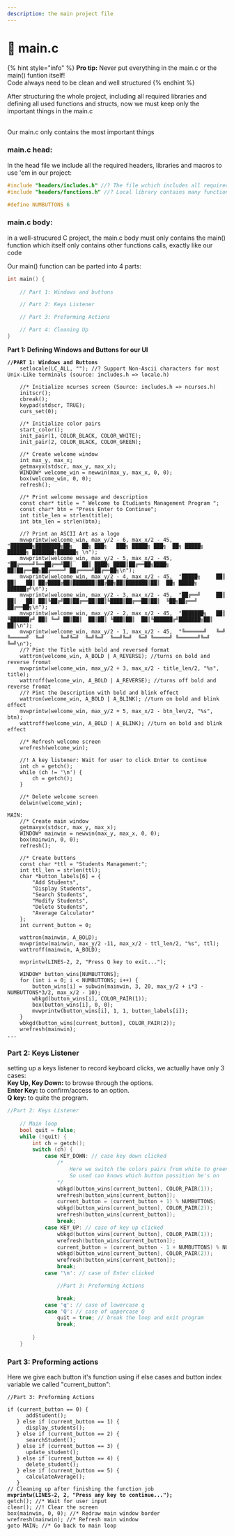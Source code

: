 ```yaml
---
description: the main project file
---
```


# 🧑 main.c

{% hint style="info" %}
**Pro tip:** Never put everything in the main.c or the main() funtion itself!\
Code always need to be clean and well structured
{% endhint %}

After structuring the whole project, including all required libraries and defining all used functions and structs, now we must keep only the important things in the main.c

\
Our main.c only contains the most important things

### main.c head:

In the head file we include all the required headers, libraries and macros to use 'em in our project:

```c
#include "headers/includes.h" //? The file wchich includes all required libraries to work.
#include "headers/functions.h" //? Local library contains many functions for this project.

#define NUMBUTTONS 6
```

### main.c body:

in a well-strucured C project, the main.c body must only contains the main() function which itself only contains other functions calls, exactly like our code

Our main() function can be parted into 4 parts:

```c
int main() {
    
    // Part 1: Windows and buttons

    // Part 2: Keys Listener

    // Part 3: Preforming Actions

    // Part 4: Cleaning Up
}
```

**Part 1: Defining Windows and Buttons for our UI**

<pre class="language-c"><code class="lang-c"><strong>//PART 1: Windows and Buttons
</strong>    setlocale(LC_ALL, ""); //? Support Non-Ascii characters for most Unix-Like terminals (source: includes.h => locale.h)

    //* Initialize ncurses screen (Source: includes.h => ncurses.h)
    initscr(); 
    cbreak();
    keypad(stdscr, TRUE);
    curs_set(0);

    //* Initialize color pairs
    start_color();
    init_pair(1, COLOR_BLACK, COLOR_WHITE);
    init_pair(2, COLOR_BLACK, COLOR_GREEN);

    //* Create welcome window
    int max_y, max_x;
    getmaxyx(stdscr, max_y, max_x);
    WINDOW* welcome_win = newwin(max_y, max_x, 0, 0);
    box(welcome_win, 0, 0);
    refresh();

    //* Print welcome message and description
    const char* title = " Welcome to Etudiants Management Program ";
    const char* btn = "Press Enter to Continue";
    int title_len = strlen(title);
    int btn_len = strlen(btn);
    
    //? Print an ASCII Art as a logo
    mvwprintw(welcome_win, max_y/2 - 6, max_x/2 - 45,  "███████╗████████╗██╗   ██╗ ███╗   ███╗ █████╗ ███╗  ██╗ █████╗  ██████╗ ███████╗██████╗ \n");
    mvwprintw(welcome_win, max_y/2 - 5, max_x/2 - 45,  "██╔════╝╚══██╔══╝██║   ██║ ████╗ ████║██╔══██╗████╗ ██║██╔══██╗██╔════╝ ██╔════╝██╔══██╗\n");
    mvwprintw(welcome_win, max_y/2 - 4, max_x/2 - 45,  "█████╗     ██║   ██║   ██║ ██╔████╔██║███████║██╔██╗██║███████║██║  ██╗ █████╗  ██████╔╝\n");
    mvwprintw(welcome_win, max_y/2 - 3, max_x/2 - 45,  "██╔══╝     ██║   ██║   ██║ ██║╚██╔╝██║██╔══██║██║╚████║██╔══██║██║  ╚██╗██╔══╝  ██╔══██╗\n");
    mvwprintw(welcome_win, max_y/2 - 2, max_x/2 - 45,  "███████╗   ██║   ╚██████╔╝ ██║ ╚═╝ ██║██║  ██║██║ ╚███║██║  ██║╚██████╔╝███████╗██║  ██║\n");
    mvwprintw(welcome_win, max_y/2 - 1, max_x/2 - 45,  "╚══════╝   ╚═╝    ╚═════╝  ╚═╝     ╚═╝╚═╝  ╚═╝╚═╝  ╚══╝╚═╝  ╚═╝ ╚═════╝ ╚══════╝╚═╝  ╚═╝\n");
    //? Pint the Title with bold and reversed format
    wattron(welcome_win, A_BOLD | A_REVERSE); //turns on bold and reverse fromat
    mvwprintw(welcome_win, max_y/2 + 3, max_x/2 - title_len/2, "%s", title);
    wattroff(welcome_win, A_BOLD | A_REVERSE); //turns off bold and reverse fromat
    //? Pint the Description with bold and blink effect
    wattron(welcome_win, A_BOLD | A_BLINK); //turn on bold and blink effect
    mvwprintw(welcome_win, max_y/2 + 5, max_x/2 - btn_len/2, "%s", btn);
    wattroff(welcome_win, A_BOLD | A_BLINK); //turn on bold and blink effect

    //* Refresh welcome screen
    wrefresh(welcome_win);

    //! A key listener: Wait for user to click Enter to continue
    int ch = getch();
    while (ch != '\n') {
        ch = getch();
    }

    //* Delete welcome screen
    delwin(welcome_win);

MAIN:
    //* Create main window
    getmaxyx(stdscr, max_y, max_x);
    WINDOW* mainwin = newwin(max_y, max_x, 0, 0);
    box(mainwin, 0, 0);
    refresh();

    //* Create buttons
    const char *ttl = "Students Management:";
    int ttl_len = strlen(ttl);
    char *button_labels[6] = {
        "Add Students",
        "Display Students",
        "Search Students",
        "Modify Students",
        "Delete Students",
        "Average Calculator"
    };
    int current_button = 0;

    wattron(mainwin, A_BOLD);
    mvwprintw(mainwin, max_y/2 -11, max_x/2 - ttl_len/2, "%s", ttl);
    wattroff(mainwin, A_BOLD);
    
    mvprintw(LINES-2, 2, "Press Q key to exit...");

    WINDOW* button_wins[NUMBUTTONS];
    for (int i = 0; i &#x3C; NUMBUTTONS; i++) {
        button_wins[i] = subwin(mainwin, 3, 20, max_y/2 + i*3 - NUMBUTTONS*3/2, max_x/2 - 10);
        wbkgd(button_wins[i], COLOR_PAIR(1));
        box(button_wins[i], 0, 0);
        mvwprintw(button_wins[i], 1, 1, button_labels[i]);
    }
    wbkgd(button_wins[current_button], COLOR_PAIR(2));
    wrefresh(mainwin);
...
</code></pre>

### Part 2: Keys Listener

setting up a keys listener to record keyboard clicks, we actually have only 3 cases:\
**Key Up, Key Down:** to browse through the options.\
**Enter Key:** to confirm/access to an option.\
**Q key:** to quite the program.

```c
//Part 2: Keys Listener
    
    // Main loop
    bool quit = false;
    while (!quit) {
        int ch = getch();
        switch (ch) {
            case KEY_DOWN: // case key down clicked
                /*
                    Here we switch the colors pairs from white to green to make button appears like it's active (the selected one)
                    So used can knows which button possition he's on
                */
                wbkgd(button_wins[current_button], COLOR_PAIR(1));
                wrefresh(button_wins[current_button]);
                current_button = (current_button + 1) % NUMBUTTONS;
                wbkgd(button_wins[current_button], COLOR_PAIR(2));
                wrefresh(button_wins[current_button]);
                break;
            case KEY_UP: // case of key up clicked
                wbkgd(button_wins[current_button], COLOR_PAIR(1));
                wrefresh(button_wins[current_button]);
                current_button = (current_button - 1 + NUMBUTTONS) % NUMBUTTONS;
                wbkgd(button_wins[current_button], COLOR_PAIR(2));
                wrefresh(button_wins[current_button]);
                break;
            case '\n': // case of Enter clicked

                //Part 3: Preforming Actions   

                break;
            case 'q': // case of lowercase q
            case 'Q': // case of uppercase Q
                quit = true; // break the loop and exit program
                break;
            
        }
    }


```

### Part 3: Preforming actions

Here we give each button it's function using if else cases and button index variable we called "current\_button":

<pre class="language-c"><code class="lang-c">//Part 3: Preforming Actions   

if (current_button == 0) {
      addStudent();
   } else if (current_button == 1) {
      display_students();
   } else if (current_button == 2) {
      searchStudent();
   } else if (current_button == 3) {
      update_student();
   } else if (current_button == 4) {
      delete_student();
   } else if (current_button == 5) {
      calculateAverage();
   }
// Cleaning up after finishing the function job
<strong>mvprintw(LINES-2, 2, "Press any key to continue...");
</strong>getch(); //* Wait for user input
clear(); //! Clear the screen
box(mainwin, 0, 0); //* Redraw main window border
wrefresh(mainwin); //* Refresh main window
goto MAIN; //* Go back to main loop
</code></pre>
